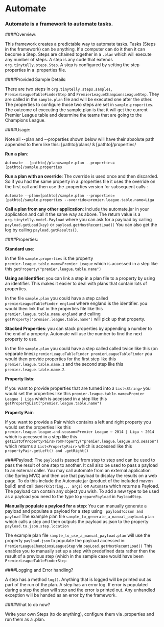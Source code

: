 Automate
========

### Automate is a framework to automate tasks.

####Overview:

This framework creates a predictable way to automate tasks.
Tasks (Steps in the framework) can be anything. If a computer can do it then it can become a Step.
Steps are chained together in a ```.plan``` which will execute
any number of steps.  A step is any code that extends ```org.tinytelly.steps.Step```.  A step is configured by setting the step
properties in a .properties file.

####Provided Sample Details:

There are two steps in ```org.tinytelly.steps.samples```, ```PremierLeagueTableFinderStep``` and ```PremierLeagueChampionsLeagueStep```.
They are called in the ```sample.plan``` file and will be executed one after the other.  The properties to configure those two steps are set in
```sample.properties```. The outcome of executing the sample.plan is that it will get the current Premier League table and determine the teams that are going to the Champions League.

####Usage:

Note all --plan and --properties shown below will have their absolute path appended to them like this: [pathto]/plans/ & [pathto]/properties/

**Run a plan**:

  ```Automate --[pathto]/plan=sample.plan --properties=[pathto]/sample.properties```

**Run a plan with an override**: The override is used once and then discarded. So if you had the same property in a
.properties file it uses the override on the first call and then use the .properties version for subsequent calls :

  ```Automate --plan=[pathto]/sample.plan --properties=[pathto]/sample.properties --override=premier.league.table.name=Liga```

**Call a plan from any other application**:
Include the automate.jar in your application and call it the same way as above.
The return value is a ```org.tinytelly.model.Payload``` where you can ask for a payload by calling ```payload.getLoad(key)``` or ```payload.getMostRecentLoad()```
You can also get the log by calling ```payload.getResults()```.

####Properties:

**Standard use**:

  In the file ```sample.properties```
  is the property ```premier.league.table.name=Premier League```
  which is accessed in a step like this ```getProperty("premier.league.table.name")```

**Using an Identifier**: you can link a step in a plan file to a property by using an identifier.
This makes it easier to deal with plans that contain lots of properties.

  In the file ```sample.plan```
  you could have a step called ```premierLeagueTableFinder england``` where england is the identifier.
  you would then link that in the properties file like this ```premier.league.table.name.england```
  and calling ```getProperty("premier.league.table.name")``` will pick up that property.

**Stacked Properties**: you can stack properties by appending a number to the end of a property. Automate will use the number to
find the next property to use.

  In the file ```sample.plan```
  you could have a step called called twice like this (on separate lines)  ```premierLeagueTableFinder premierLeagueTableFinder```
  you would then provide properties for the first step like this ```premier.league.table.name.1``` and the second step like this ```premier.league.table.name.2```.

**Property lists**:

  If you want to provide properties that are turned into a ```List<String>```
  you would set the properties like this ```premier.league.table.name=Premier League | Liga```
  which is accessed in a step like this ```getPropertyList("premier.league.table.name")```

**Property Pair**:

  If you want to provide a Pair which contains a left and right property
  you would set the properties like this ```premier.league.league.and.season=Premier League ~ 2014 | Liga ~ 2014```
  which is accessed in a step like this ```getListOfPropertyPairsFromProperty("premier.league.league.and.season")```
  which returns a ```List<PropertyPair>``` which is accessed like this ```propertyPair.getLeft() and .getRight()```

####Payload:
The ```payload``` is passed from step to step and can be used to pass the result of one step to another.
It call also be used to pass a payload to an external caller.  You may call automate from an external application (like Spring MVC)
and then use that payload to display the results on a web page.  To do this include the Automate.jar (product of the included maven build)
and call ```doWork(String... args)``` on ```Automate``` which returns a Payload.  The payload can contain any object you wish.
To add a new type to be used as a payload you need to the type to ```preparePayload``` in ```PayloadStep```.

**Manually populate a payload for a step**:
You can manually generate a payload and populate a payload for a step using ``` payloadToJson and payload```
The example plan file ```sample_to_generate_a_manual_payload.plan``` which calls a step and then outputs the payload as json to the property ```payload.to.json.step.location```

The example plan file ```sample_to_use_a_manual_payload.plan``` will use the property ```payload.json``` to populate the payload accessed in ```PremierLeagueChampionsLeagueStep``` via ```payLoad.getMostRecentLoad()```
This enables you to manually set up a step with predefined data rather then the result of a previous step (which in the sample case would have been ```PremierLeagueTableFinderStep```

####Logging and Error handling?

A step has a method ```log()```. Anything that is logged will be printed out as part of the run of the plan.
A step has an error log.  If error is populated during a step the plan will stop and the error is printed out.
Any unhandled exception will be handed as an error by the framework.

####What to do now?

Write your own Steps (to do anything), configure them via .properties and run them as a .plan.



